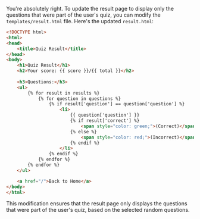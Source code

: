 You're absolutely right. To update the result page to display only the questions that were part of the user's quiz, you can modify the `templates/result.html` file. Here's the updated `result.html`:

```html
<!DOCTYPE html>
<html>
<head>
    <title>Quiz Result</title>
</head>
<body>
    <h1>Quiz Result</h1>
    <h2>Your score: {{ score }}/{{ total }}</h2>
   
    <h3>Questions:</h3>
    <ul>
        {% for result in results %}
            {% for question in questions %}
                {% if result['question'] == question['question'] %}
                    <li>
                        {{ question['question'] }}
                        {% if result['correct'] %}
                            <span style="color: green;">(Correct)</span>
                        {% else %}
                            <span style="color: red;">(Incorrect)</span>
                        {% endif %}
                    </li>
                {% endif %}
            {% endfor %}
        {% endfor %}
    </ul>

    <a href="/">Back to Home</a>
</body>
</html>
```

This modification ensures that the result page only displays the questions that were part of the user's quiz, based on the selected random questions.